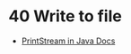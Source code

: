 # 40 Write to file

* [PrintStream in Java Docs](https://docs.oracle.com/javase/8/docs/api/java/io/PrintStream.html)

